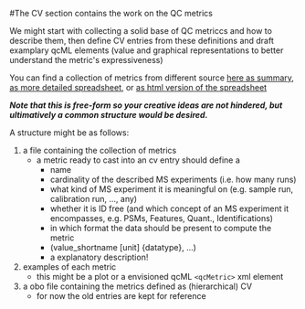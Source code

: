 #The CV section contains the work on the QC metrics 

We might start with collecting a solid base of QC metriccs and how to describe them, then define CV entries from these definitions and draft examplary qcML elements (value and graphical representations to better understand the metric's expressiveness)

You can find a collection of metrics from different source [here as summary](qc-metric-collection.md), [as more detailed spreadsheet](qc-metric-collection.xlsx), or [as html version of the spreadsheet](qc-metric-collection.html)

***Note that this is free-form so your creative ideas are not hindered, but ultimatively a common structure would be desired.*** 

A structure might be as follows:

1.  a file containing the collection of metrics
    *  a metric ready to cast into an cv entry should define a
        *  name
        *  cardinality of the described MS experiments (i.e. how many runs)
        *  what kind of MS experiment it is meaningful on (e.g. sample run, calibration run, ..., any)
        *  whether it is ID free (and which concept of an MS experiment it encompasses, e.g. PSMs, Features, Quant., Identifications)
        *  in which format the data should be present to compute the metric
        *  (value_shortname [unit] {datatype}, ...)
        *  a explanatory description!
2. examples of each metric
    *  this might be a plot or a envisioned qcML ```<qcMetric>``` xml element
3. a obo file containing the metrics defined as (hierarchical) CV
    *  for now the old entries are kept for reference
